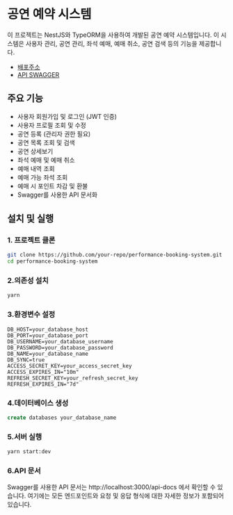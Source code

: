# 공연 예약 시스템

이 프로젝트는 NestJS와 TypeORM을 사용하여 개발된 공연 예약 시스템입니다. 이 시스템은 사용자 관리, 공연 관리, 좌석 예매, 예매 취소, 공연 검색 등의 기능을 제공합니다.

- [배포주소](http://43.201.51.91:3000/api/performances)
- [API SWAGGER](http://43.201.51.91:3000/api-docs)

## 주요 기능

- 사용자 회원가입 및 로그인 (JWT 인증)
- 사용자 프로필 조회 및 수정
- 공연 등록 (관리자 권한 필요)
- 공연 목록 조회 및 검색
- 공연 상세보기
- 좌석 예매 및 예매 취소
- 예매 내역 조회
- 예매 가능 좌석 조회
- 예매 시 포인트 차감 및 환불
- Swagger를 사용한 API 문서화

## 설치 및 실행

### 1. 프로젝트 클론

```bash
git clone https://github.com/your-repo/performance-booking-system.git
cd performance-booking-system
```

### 2.의존성 설치

```bash
yarn
```

### 3.환경변수 설정

```env
DB_HOST=your_database_host
DB_PORT=your_database_port
DB_USERNAME=your_database_username
DB_PASSWORD=your_database_password
DB_NAME=your_database_name
DB_SYNC=true
ACCESS_SECRET_KEY=your_access_secret_key
ACCESS_EXPIRES_IN="10m"
REFRESH_SECRET_KEY=your_refresh_secret_key
REFRESH_EXPIRES_IN="7d"
```

### 4.데이터베이스 생성

```sql
create databases your_database_name
```

### 5.서버 실행

```bash
yarn start:dev
```

### 6.API 문서

Swagger를 사용한 API 문서는 http://localhost:3000/api-docs 에서 확인할 수 있습니다. 여기에는 모든 엔드포인트와 요청 및 응답 형식에 대한 자세한 정보가 포함되어 있습니다.
